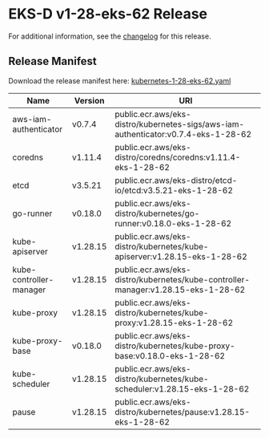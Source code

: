 # EKS-D v1-28-eks-62 Release

For additional information, see the [changelog](CHANGELOG-v1-28-eks-62.md) for this release.

## Release Manifest

Download the release manifest here: [kubernetes-1-28-eks-62.yaml](https://distro.eks.amazonaws.com/kubernetes-1-28/kubernetes-1-28-eks-62.yaml)

| Name | Version | URI |
|------|---------|-----|
| aws-iam-authenticator | v0.7.4 | public.ecr.aws/eks-distro/kubernetes-sigs/aws-iam-authenticator:v0.7.4-eks-1-28-62 |
| coredns | v1.11.4 | public.ecr.aws/eks-distro/coredns/coredns:v1.11.4-eks-1-28-62 |
| etcd | v3.5.21 | public.ecr.aws/eks-distro/etcd-io/etcd:v3.5.21-eks-1-28-62 |
| go-runner | v0.18.0 | public.ecr.aws/eks-distro/kubernetes/go-runner:v0.18.0-eks-1-28-62 |
| kube-apiserver | v1.28.15 | public.ecr.aws/eks-distro/kubernetes/kube-apiserver:v1.28.15-eks-1-28-62 |
| kube-controller-manager | v1.28.15 | public.ecr.aws/eks-distro/kubernetes/kube-controller-manager:v1.28.15-eks-1-28-62 |
| kube-proxy | v1.28.15 | public.ecr.aws/eks-distro/kubernetes/kube-proxy:v1.28.15-eks-1-28-62 |
| kube-proxy-base | v0.18.0 | public.ecr.aws/eks-distro/kubernetes/kube-proxy-base:v0.18.0-eks-1-28-62 |
| kube-scheduler | v1.28.15 | public.ecr.aws/eks-distro/kubernetes/kube-scheduler:v1.28.15-eks-1-28-62 |
| pause | v1.28.15 | public.ecr.aws/eks-distro/kubernetes/pause:v1.28.15-eks-1-28-62 |
